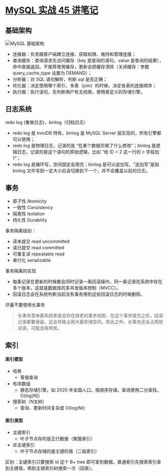 # [MySQL 实战 45 讲笔记](https://github.com/EruDev/blog/issues/2)

## 基础架构
![MySQL 基础架构](https://user-images.githubusercontent.com/31091355/106376530-241b0f80-63d1-11eb-9842-2ec186434885.png)
- 连接器：负责跟客户端建立连接、获取权限、维持和管理连接；
- 查询缓存：查询请求先访问缓存（key 是查询的语句，value 是查询的结果），命中直接返回。不推荐使用缓存，更新会把缓存清除（关闭缓存：参数 query_cache_type 设置为 DEMAND）；
- 分析器：对 SQL 语句解析，判断 sql 是否正确；
- 优化器：决定使用哪个索引，多表（join）的时候，决定各表的连接顺序；
- 执行器：执行语句，先判断用户有无权限，使用表定义的存储引擎。

## 日志系统

redo log (重做日志)，binlog（归档日志）
- redo log 是 InnoDB 特有，binlog 是 MySQL Server 层实现的，所有引擎都可以使用；
- redo log 是物理日志，记录的是 “在某个数据页做了什么修改”；binlog 是逻辑日志，记录的是这个语句的原始逻辑，比如 “给 ID = 2 这一行的 c 字段加 1”；
- redo log 是循环写，空间固定会用完；binlog 是可以追加写。“追加写”是指 binlog 文件写到一定大小后会切换到下一个，并不会覆盖以前的日志。

## 事务
- 原子性 Atomicity
- 一致性 Consistency
- 隔离性 Isolation
- 持久性 Durability

事务隔离级别：
- 读未提交 read uncommitted
- 读已提交 read committed
- 可重复读 repeatable read
- 串行化 serializable

事务隔离的实现
- 每条记录在更新的时候都会同时记录一条回滚操作。同一条记录在系统中存在多个版本，这就是数据库的多并发版本控制（MVCC）。
- 回滚日志会在系统判断当前没有事务用到这些回滚日志的时候删除。

尽量不要使用长事务
>长事务意味着系统里面会存在很老的事务视图，在这个事务提交之前，回滚记录都要保留，这会导致占用大量存储空间。除此之外，长事务还会占用锁资源，可能会拖垮库。

## 索引

#### 索引模型
- 哈希
     - 等值查询
- 有序数组
     -  静态存储引擎。如 2020 年全国人口。按顺序存储，查询使用二分查找，O(log(N))
- 搜索树（N叉树）
     - 查询、更新时间复杂度 O(log(N))

#### 索引类型
- 主键索引
    - 叶子节点存的是正行数据（聚簇索引）
- 非主键索引
    - 叶子节点存储的是主键的值（二级索引） 

区别：主键索引只要搜索 id 这个 B+ tree 即可拿到数据。普通索引先搜索索引拿到主键值，再到主键索引树搜索一次（回表）。
